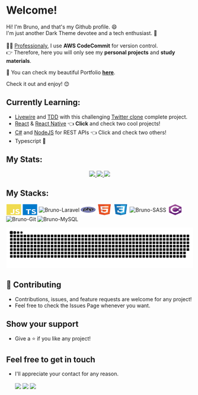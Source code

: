 # Welcome!
Hi! I'm Bruno, and that's my Github profile. 😄 <br>
I'm just another Dark Theme devotee and a tech enthusiast. 🖤<br><br>
👨‍💻 <a href="https://linkedin.com/in/bruno-groth">Professionaly</a>, I use **AWS CodeCommit** for version control. <br>
👉 Therefore, here you will only see my **personal projects** and **study materials**. 

🤩 You can check my beautiful Portfolio **[here](https://brunogroth.github.io/Portfolio-React-Website/)**.
<p> Check it out and enjoy! 😊 </p>

## Currently Learning:
- <a href="https://laravel-livewire.com/" target="_blank">Livewire</a> and <a href="https://en.wikipedia.org/wiki/Test-driven_development" target="_blank">TDD</a> with this challenging [Twitter clone](https://github.com/brunogroth/Twitter) complete project.
- [React](https://github.com/brunogroth/Portfolio-React-Website) & [React Native](https://github.com/brunogroth/bruNubank-RNative) 👈 **Click** and check two cool projects!
- [C#](https://github.com/brunogroth/WebAPIPayrollCSharp) and [NodeJS](https://github.com/brunogroth/WaiterApp) for REST APIs 👈 Click and check two others!
- Typescript 🚀

## My Stats:
<div align="center">
  <a href="https://github.com/brunogroth">
  <img height="180em" src="https://github-readme-stats-eight-theta.vercel.app/api?username=brunogroth&show_icons=true&theme=dracula&include_all_commits=true&count_private=true"/>
  <img height="180em" src="https://github-readme-stats-eight-theta.vercel.app/api/top-langs/?username=brunogroth&layout=compact&langs_count=7&theme=dracula"/>
  </a>
  <img height="180em" src="http://github-profile-summary-cards.vercel.app/api/cards/profile-details?username=brunogroth&theme=dracula&layout=compact"> 
</div>
  
## My Stacks:
<div style="display: inline_block">
  <img align="center" alt="Bruno-Js" height="30" width="40" src="https://raw.githubusercontent.com/devicons/devicon/master/icons/javascript/javascript-plain.svg">
  <img align="center" alt="Bruno-TypeScript" height="30" width="40" src="https://raw.githubusercontent.com/devicons/devicon/master/icons/typescript/typescript-original.svg">
  <img align="center" alt="Bruno-Laravel" height="30" width="40" src="https://upload.wikimedia.org/wikipedia/commons/9/9a/Laravel.svg">
  <img align="center" alt="Bruno-Php" height="30" width="40" src="https://raw.githubusercontent.com/devicons/devicon/master/icons/php/php-original.svg">
  <img align="center" alt="Bruno-HTML" height="30" width="40" src="https://raw.githubusercontent.com/devicons/devicon/master/icons/html5/html5-original.svg">
  <img align="center" alt="Bruno-CSS" height="30" width="40" src="https://raw.githubusercontent.com/devicons/devicon/master/icons/css3/css3-original.svg">
  <img align="center" alt="Bruno-SASS" height="30" src="https://cdn.jsdelivr.net/gh/devicons/devicon/icons/sass/sass-original.svg">
  <img align="center" alt="Bruno-Csharp" height="30" width="40" src="https://raw.githubusercontent.com/devicons/devicon/master/icons/csharp/csharp-original.svg">
  <img align="center" alt="Bruno-Git" height="29" src="https://git-scm.com/images/logos/downloads/Git-Icon-White.png"> 
  <img align="center" alt="Bruno-MySQL" height="30" src="https://cdn.jsdelivr.net/gh/devicons/devicon/icons/mysql/mysql-original.svg"><br>
<div> 

  
  ![Snake animation](https://github.com/brunogroth/brunogroth/blob/output/github-contribution-grid-snake.svg)
 
</div>
  
## 🤝 Contributing
- Contributions, issues, and feature requests are welcome for any project!
- Feel free to check the Issues Page whenever you want.
  
## Show your support
- Give a ⭐ if you like any project!

## Feel free to get in touch
- I'll appreciate your contact for any reason. <br><br>
  <a href="https://linkedin.com/in/bruno-groth/" target="_blank"><img src="https://img.shields.io/badge/-LinkedIn-%230077B5?style=for-the-badge&logo=linkedin&logoColor=white" target="_blank"></a> 
  <a href = "mailto:brunom.groth@gmail.com"><img src="https://img.shields.io/badge/-Gmail-%23333?style=for-the-badge&logo=gmail&logoColor=white" target="_blank"></a> 
  <a href="https://github.com/brunogroth"><img src="https://img.shields.io/badge/github-%23121011.svg?style=for-the-badge&logo=github&logoColor=white"> </a>
 
